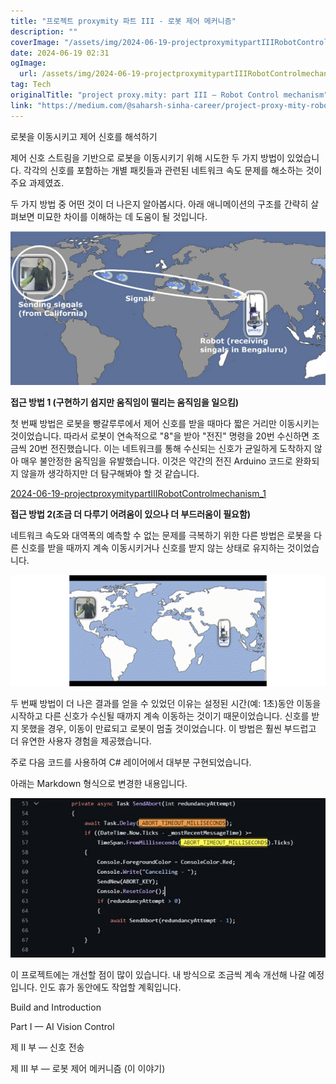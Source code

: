 ```yaml
---
title: "프로젝트 proxymity 파트 III - 로봇 제어 메커니즘"
description: ""
coverImage: "/assets/img/2024-06-19-projectproxymitypartIIIRobotControlmechanism_0.png"
date: 2024-06-19 02:31
ogImage: 
  url: /assets/img/2024-06-19-projectproxymitypartIIIRobotControlmechanism_0.png
tag: Tech
originalTitle: "project proxy.mity: part III — Robot Control mechanism"
link: "https://medium.com/@saharsh-sinha-career/project-proxy-mity-robot-control-mechanism-7691fa67a6cb"
---
```



로봇을 이동시키고 제어 신호를 해석하기

제어 신호 스트림을 기반으로 로봇을 이동시키기 위해 시도한 두 가지 방법이 있었습니다. 각각의 신호를 포함하는 개별 패킷들과 관련된 네트워크 속도 문제를 해소하는 것이 주요 과제였죠.

두 가지 방법 중 어떤 것이 더 나은지 알아봅시다. 아래 애니메이션의 구조를 간략히 살펴보면 미묘한 차이를 이해하는 데 도움이 될 것입니다.

![로봇 제어 메커니즘](/assets/img/2024-06-19-projectproxymitypartIIIRobotControlmechanism_0.png)

<div class="content-ad"></div>

**접근 방법 1 (구현하기 쉽지만 움직임이 떨리는 움직임을 일으킴)**

첫 번째 방법은 로봇을 빵갈루루에서 제어 신호를 받을 때마다 짧은 거리만 이동시키는 것이었습니다. 따라서 로봇이 연속적으로 "8"을 받아 "전진" 명령을 20번 수신하면 조금씩 20번 전진했습니다. 이는 네트워크를 통해 수신되는 신호가 균일하게 도착하지 않아 매우 불안정한 움직임을 유발했습니다. 이것은 약간의 전진 Arduino 코드로 완화되지 않을까 생각하지만 더 탐구해봐야 할 것 같습니다.

[2024-06-19-projectproxymitypartIIIRobotControlmechanism_1](/assets/img/2024-06-19-projectproxymitypartIIIRobotControlmechanism_1.png)

**접근 방법 2(조금 더 다루기 어려움이 있으나 더 부드러움이 필요함)**

<div class="content-ad"></div>

네트워크 속도와 대역폭의 예측할 수 없는 문제를 극복하기 위한 다른 방법은 로봇을 다른 신호를 받을 때까지 계속 이동시키거나 신호를 받지 않는 상태로 유지하는 것이었습니다.

![로봇 제어 메커니즘](/assets/img/2024-06-19-projectproxymitypartIIIRobotControlmechanism_2.png)

두 번째 방법이 더 나은 결과를 얻을 수 있었던 이유는 설정된 시간(예: 1초)동안 이동을 시작하고 다른 신호가 수신될 때까지 계속 이동하는 것이기 때문이었습니다. 신호를 받지 못했을 경우, 이동이 만료되고 로봇이 멈출 것이었습니다. 이 방법은 훨씬 부드럽고 더 유연한 사용자 경험을 제공했습니다.

주로 다음 코드를 사용하여 C# 레이어에서 대부분 구현되었습니다.

<div class="content-ad"></div>

아래는 Markdown 형식으로 변경한 내용입니다.


![Projects](/assets/img/2024-06-19-projectproxymitypartIIIRobotControlmechanism_3.png)

이 프로젝트에는 개선할 점이 많이 있습니다. 내 방식으로 조금씩 계속 개선해 나갈 예정입니다. 인도 휴가 동안에도 작업할 계획입니다.

Build and Introduction

Part I — AI Vision Control


<div class="content-ad"></div>

제 II 부 — 신호 전송

제 III 부 — 로봇 제어 메커니즘 (이 이야기)